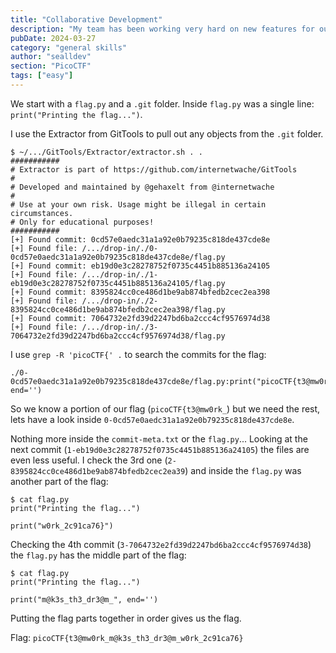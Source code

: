```yaml
---
title: "Collaborative Development"
description: "My team has been working very hard on new features for our flag printing program! I wonder how they'll work together? You can download the challenge files here: challenge.zip"
pubDate: 2024-03-27
category: "general skills"
author: "sealldev"
section: "PicoCTF"
tags: ["easy"]
---
```


We start with a `flag.py` and a `.git` folder. Inside `flag.py` was a single line: `print("Printing the flag...")`.

I use the Extractor from GitTools to pull out any objects from the `.git` folder.
```
$ ~/.../GitTools/Extractor/extractor.sh . .
###########
# Extractor is part of https://github.com/internetwache/GitTools
#
# Developed and maintained by @gehaxelt from @internetwache
#
# Use at your own risk. Usage might be illegal in certain circumstances.
# Only for educational purposes!
###########
[+] Found commit: 0cd57e0aedc31a1a92e0b79235c818de437cde8e
[+] Found file: /.../drop-in/./0-0cd57e0aedc31a1a92e0b79235c818de437cde8e/flag.py
[+] Found commit: eb19d0e3c28278752f0735c4451b885136a24105
[+] Found file: /.../drop-in/./1-eb19d0e3c28278752f0735c4451b885136a24105/flag.py
[+] Found commit: 8395824cc0ce486d1be9ab874bfedb2cec2ea398
[+] Found file: /.../drop-in/./2-8395824cc0ce486d1be9ab874bfedb2cec2ea398/flag.py
[+] Found commit: 7064732e2fd39d2247bd6ba2ccc4cf9576974d38
[+] Found file: /.../drop-in/./3-7064732e2fd39d2247bd6ba2ccc4cf9576974d38/flag.py
```

I use `grep -R 'picoCTF{' .` to search the commits for the flag:
```
./0-0cd57e0aedc31a1a92e0b79235c818de437cde8e/flag.py:print("picoCTF{t3@mw0rk_", end='')
```

So we know a portion of our flag (`picoCTF{t3@mw0rk_`) but we need the rest, lets have a look inside `0-0cd57e0aedc31a1a92e0b79235c818de437cde8e`.

Nothing more inside the `commit-meta.txt` or the `flag.py`... Looking at the next commit (`1-eb19d0e3c28278752f0735c4451b885136a24105`) the files are even less useful. I check the 3rd one (`2-8395824cc0ce486d1be9ab874bfedb2cec2ea39`) and inside the `flag.py` was another part of the flag:
```
$ cat flag.py
print("Printing the flag...")

print("w0rk_2c91ca76}")
```

Checking the 4th commit (`3-7064732e2fd39d2247bd6ba2ccc4cf9576974d38`) the `flag.py` has the middle part of the flag:
```
$ cat flag.py
print("Printing the flag...")

print("m@k3s_th3_dr3@m_", end='')
```

Putting the flag parts together in order gives us the flag.

Flag: `picoCTF{t3@mw0rk_m@k3s_th3_dr3@m_w0rk_2c91ca76}`